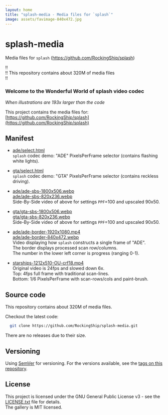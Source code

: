 ```yaml
---
layout: home
title: "splash-media - Media files for `splash`"
image: assets/favimage-840x472.jpg
---
```


# splash-media

Media files for `splash` (https://github.com/RockingShip/splash)

!!  
!! This repository contains about 320M of media files  
!!

### Welcome to the Wonderful World of splash video codec

*When illustrations are 193x larger than the code*

This project contains the media files for: [https://github.com/RockingShip/splash](https://github.com/RockingShip/splash)

## Manifest

  - [ade/select.html](https://rockingship.github.io/splash-media/ade/select.html)  
    `splash` codec demo: "ADE" PixelsPerFrame selector (contains flashing white lights).

  - [gta/select.html](https://rockingship.github.io/splash-media/gta/select.html)  
    `splash` codec demo: "GTA" PixelsPerFrame selector (contains reckless driving).

  - [ade/ade-sbs-1800x506.webp](https://rockingship.github.io/splash-media/ade/ade-sbs-1800x506.webp)  
    [ade/ade-sbs-820x236.webp](https://rockingship.github.io/splash-media/ade/ade-sbs-820x236.webp)  
    Side-By-Side video of above for settings `PPF`=100 and upscaled 90x50.

  - [gta/gta-sbs-1800x506.webp](https://rockingship.github.io/splash-media/gta/gta-sbs-1800x506.webp)  
    [gta/gta-sbs-820x236.webp](https://rockingship.github.io/splash-media/gta/gta-sbs-820x236.webp)  
    Side-By-Side video of above for settings `PPF`=100 and upscaled 90x50.

  - [ade/ade-border-1920x1080.mp4](https://rockingship.github.io/splash-media/ade/ade-border-1920x1080.mp4)  
    [ade/ade-border-840x472.webp](https://rockingship.github.io/splash-media/ade/ade-border-840x472.webp)  
    Video displaying how `splash` constructs a single frame of "ADE".  
    The border displays processed scan row/columns.  
    The number in the lower left corner is progress (ranging 0-1).

  - [starships-1212x510-OU-crf18.mp4](starships/starships-1212x510-OU-crf18.mp4)  
    Original video is 24fps and slowed down 6x.  
    Top: 4fps full frame with traditional scan-lines.  
    Bottom: 1/6 PixelsPerFrame with scan-rows/cols and paint-brush.

## Source code

This repository contains about 320M of media files.

Checkout the latest code:

```sh
  git clone https://github.com/RockingShip/splash-media.git
```

There are no releases due to their size.

## Versioning

Using [SemVer](http://semver.org/) for versioning. For the versions available, see the [tags on this repository](https://github.com/RockingShip/splash-media/tags).

## License

This project is licensed under the GNU General Public License v3 - see the [LICENSE.txt](LICENSE.txt) file for details.  
The gallery is MIT licensed.
